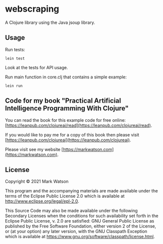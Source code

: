 # webscraping

A Clojure library using the Java jsoup library.

## Usage

Run tests:

    lein test

Look at the tests for API usage.

Run main function in core.clj that contains a simple example:

    lein run

## Code for my book "Practical Artificial Intelligence Programming With Clojure"

You can read the book for this example code for free online: [https://leanpub.com/clojureai/read](https://leanpub.com/clojureai/read).

If you would like to pay me for a copy of this book then please visit [https://leanpub.com/clojureai](https://leanpub.com/clojureai).

Please visit see my website [https://markwatson.com](https://markwatson.com).


## License

Copyright © 2021 Mark Watson

This program and the accompanying materials are made available under the
terms of the Eclipse Public License 2.0 which is available at
http://www.eclipse.org/legal/epl-2.0.

This Source Code may also be made available under the following Secondary
Licenses when the conditions for such availability set forth in the Eclipse
Public License, v. 2.0 are satisfied: GNU General Public License as published by
the Free Software Foundation, either version 2 of the License, or (at your
option) any later version, with the GNU Classpath Exception which is available
at https://www.gnu.org/software/classpath/license.html.
